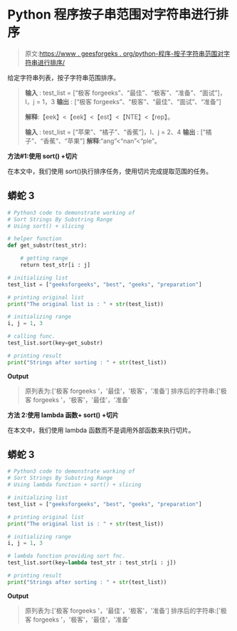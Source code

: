 # Python 程序按子串范围对字符串进行排序

> 原文:[https://www . geesforgeks . org/python-程序-按子字符串范围对字符串进行排序/](https://www.geeksforgeeks.org/python-program-to-sort-strings-by-substring-range/)

给定字符串列表，按子字符串范围排序。

> **输入** : test_list = [“极客 forgeeks”、“最佳”、“极客”、“准备”、“面试”]，I，j = 1，3
> **输出** : [“极客 forgeeks”、“极客”、“最佳”、“面试”、“准备”]
> 
> **解释**:【eek】<【eek】<【est】<【NTE】<【rep】。
> 
> **输入** : test_list = [“苹果”、“橘子”、“香蕉”]，I、j = 2、4
> **输出** : [“橘子”、“香蕉”、“苹果”]
> **解释**:“ang”<“nan”<“ple”。

**方法#1:使用 sort() +切片**

在本文中，我们使用 sort()执行排序任务，使用切片完成提取范围的任务。

## 蟒蛇 3

```py
# Python3 code to demonstrate working of 
# Sort Strings By Substring Range
# Using sort() + slicing

# helper function
def get_substr(test_str):

    # getting range
    return test_str[i : j]

# initializing list
test_list = ["geeksforgeeks", "best", "geeks", "preparation"]

# printing original list
print("The original list is : " + str(test_list))

# initializing range 
i, j = 1, 3

# calling func.
test_list.sort(key=get_substr)

# printing result 
print("Strings after sorting : " + str(test_list))
```

**Output**

> 原列表为:['极客 forgeeks '，'最佳'，'极客'，'准备']
> 排序后的字符串:['极客 forgeeks '，'极客'，'最佳'，'准备'

**方法 2:使用 lambda 函数+ sort() +切片**

在本文中，我们使用 lambda 函数而不是调用外部函数来执行切片。

## 蟒蛇 3

```py
# Python3 code to demonstrate working of 
# Sort Strings By Substring Range
# Using lambda function + sort() + slicing

# initializing list
test_list = ["geeksforgeeks", "best", "geeks", "preparation"]

# printing original list
print("The original list is : " + str(test_list))

# initializing range 
i, j = 1, 3

# lambda function providing sort fnc.
test_list.sort(key=lambda test_str : test_str[i : j])

# printing result 
print("Strings after sorting : " + str(test_list))
```

**Output**

> 原列表为:['极客 forgeeks '，'最佳'，'极客'，'准备']
> 排序后的字符串:['极客 forgeeks '，'极客'，'最佳'，'准备'